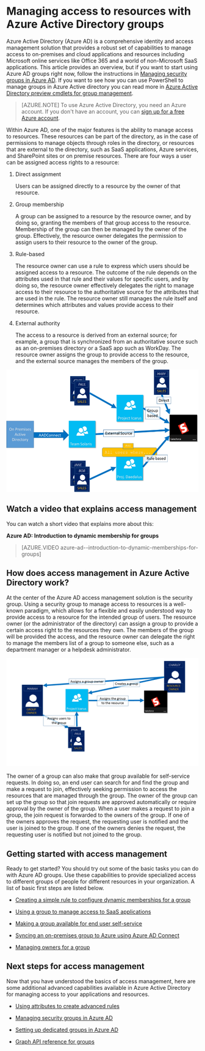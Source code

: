 <properties
	pageTitle="Managing access to resources with Azure Active Directory groups| Azure"
	description="How to use groups in Azure Active Directory to manage user access to on-premises and cloud applications and resources."
	services="active-directory"
	documentationCenter=""
	authors="curtand"
	manager="femila"
	editor=""
/>

<tags 
	ms.service="active-directory" 
	ms.date="08/10/2016"
	wacn.date="" />


# Managing access to resources with Azure Active Directory groups

Azure Active Directory (Azure AD) is a comprehensive identity and access management solution that provides a robust set of capabilities to manage access to on-premises and cloud applications and resources including Microsoft online services like Office 365 and a world of non-Microsoft SaaS applications. This article provides an overview, but if you want to start using Azure AD groups right now, follow the instructions in [Managing security groups in Azure AD](/documentation/articles/active-directory-accessmanagement-manage-groups/). If you want to see how you can use PowerShell to manage groups in Azure Active directory you can read more in [Azure Active Directory preview cmdlets for group management](/documentation/articles/active-directory-accessmanagement-groups-settings-v2-cmdlets/).


> [AZURE.NOTE] To use Azure Active Directory, you need an Azure account. If you don't have an account, you can [sign up for a free Azure account](https://azure.microsoft.com/pricing/free-trial/).


Within Azure AD, one of the major features is the ability to manage access to resources. These resources can be part of the directory, as in the case of permissions to manage objects through roles in the directory, or resources that are external to the directory, such as SaaS applications, Azure services, and SharePoint sites or on premise resources. There are four ways a user can be assigned access rights to a resource:


1. Direct assignment

	Users can be assigned directly to a resource by the owner of that resource.

2. Group membership

	A group can be assigned to a resource by the resource owner, and by doing so, granting the members of that group access to the resource. Membership of the group can then be managed by the owner of the group. Effectively, the resource owner delegates the permission to assign users to their resource to the owner of the group.

3. Rule-based

	The resource owner can use a rule to express which users should be assigned access to a resource. The outcome of the rule depends on the attributes used in that rule and their values for specific users, and by doing so, the resource owner effectively delegates the right to manage access to their resource to the authoritative source for the attributes that are used in the rule. The resource owner still manages the rule itself and determines which attributes and values provide access to their resource.

4. External authority

	The access to a resource is derived from an external source; for example, a group that is synchronized from an authoritative source such as an on-premises directory or a SaaS app such as WorkDay. The resource owner assigns the group to provide access to the resource, and the external source manages the members of the group.

  ![Overview of access management diagram](./media/active-directory-access-management-groups/access-management-overview.png)


## Watch a video that explains access management

You can watch a short video that explains more about this:

**Azure AD: Introduction to dynamic membership for groups**

> [AZURE.VIDEO azure-ad--introduction-to-dynamic-memberships-for-groups]

## How does access management in Azure Active Directory work?
At the center of the Azure AD access management solution is the security group. Using a security group to manage access to resources is a well-known paradigm, which allows for a flexible and easily understood way to provide access to a resource for the intended group of users. The resource owner (or the administrator of the directory) can assign a group to provide a certain access right to the resources they own. The members of the group will be provided the access, and the resource owner can delegate the right to manage the members list of a group to someone else, such as a department manager or a helpdesk administrator.

![Azure Active Directory access management diagram](./media/active-directory-access-management-groups/active-directory-access-management-works.png)

The owner of a group can also make that group available for self-service requests. In doing so, an end user can search for and find the group and make a request to join, effectively seeking permission to access the resources that are managed through the group. The owner of the group can set up the group so that join requests are approved automatically or require approval by the owner of the group. When a user makes a request to join a group, the join request is forwarded to the owners of the group. If one of the owners approves the request, the requesting user is notified and the user is joined to the group. If one of the owners denies the request, the requesting user is notified but not joined to the group.


## Getting started with access management
Ready to get started? You should try out some of the basic tasks you can do with Azure AD groups. Use these capabilities to provide specialized access to different groups of people for different resources in your organization. A list of basic first steps are listed below.


* [Creating a simple rule to configure dynamic memberships for a group](/documentation/articles/active-directory-accessmanagement-manage-groups/#how-can-i-create-a-simple-rule-to-manage-members-of-a-group-dynamically)

* [Using a group to manage access to SaaS applications](/documentation/articles/active-directory-accessmanagement-group-saasapps/)

* [Making a group available for end user self-service](/documentation/articles/active-directory-accessmanagement-self-service-group-management/)

* [Syncing an on-premises group to Azure using Azure AD Connect](/documentation/articles/active-directory-aadconnect/)

* [Managing owners for a group](/documentation/articles/active-directory-accessmanagement-managing-group-owners/)


## Next steps for access management
Now that you have understood the basics of access management, here are some additional advanced capabilities available in Azure Active Directory for managing access to your applications and resources.

* [Using attributes to create advanced rules](/documentation/articles/active-directory-accessmanagement-groups-with-advanced-rules/)

* [Managing security groups in Azure AD](/documentation/articles/active-directory-accessmanagement-manage-groups/)

* [Setting up dedicated groups in Azure AD](/documentation/articles/active-directory-accessmanagement-dedicated-groups/)

* [Graph API reference for groups](https://msdn.microsoft.com/Library/Azure/Ad/Graph/api/groups-operations#GroupFunctions)
